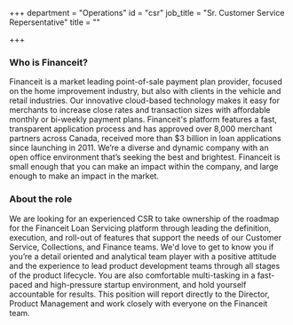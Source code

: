 +++
department = "Operations"
id = "csr"
job_title = "Sr. Customer Service Repersentative"
title = ""

+++
### Who is Financeit?

Financeit is a market leading point-of-sale payment plan provider, focused on the home improvement industry, but also with clients in the vehicle and retail industries. Our innovative cloud-based technology makes it easy for merchants to increase close rates and transaction sizes with affordable monthly or bi-weekly payment plans. Financeit's platform features a fast, transparent application process and has approved over 8,000 merchant partners across Canada, received more than $3 billion in loan applications since launching in 2011. We’re a diverse and dynamic company with an open office environment that’s seeking the best and brightest. Financeit is small enough that you can make an impact within the company, and large enough to make an impact in the market.

### About the role

We are looking for an experienced CSR to take ownership of the roadmap for the Financeit Loan Servicing platform through leading the definition, execution, and roll-out of features that support the needs of our Customer Service, Collections, and Finance teams. We'd love to get to know you if you’re a detail oriented and analytical team player with a positive attitude and the experience to lead product development teams through all stages of the product lifecycle. You are also comfortable multi-tasking in a fast-paced and high-pressure startup environment, and hold yourself accountable for results. This position will report directly to the Director, Product Management and work closely with everyone on the Financeit team.